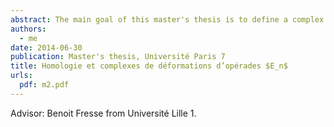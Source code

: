 ```yaml
---
abstract: The main goal of this master's thesis is to define a complex computing the cohomology of Gerstenhaber algebras and associated deformation complexes using the iterated bar construction.
authors:
  - me
date: 2014-06-30
publication: Master's thesis, Université Paris 7
title: Homologie et complexes de déformations d’opérades $E_n$
urls:
  pdf: m2.pdf
---
```


Advisor: Benoit Fresse from Université Lille 1.
